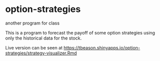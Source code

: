 # option-strategies
another program for class

This is a program to forecast the payoff of some option strategies using only the historical data for the stock.

Live version can be seen at https://tbeason.shinyapps.io/option-strategies/strategy-visualizer.Rmd
